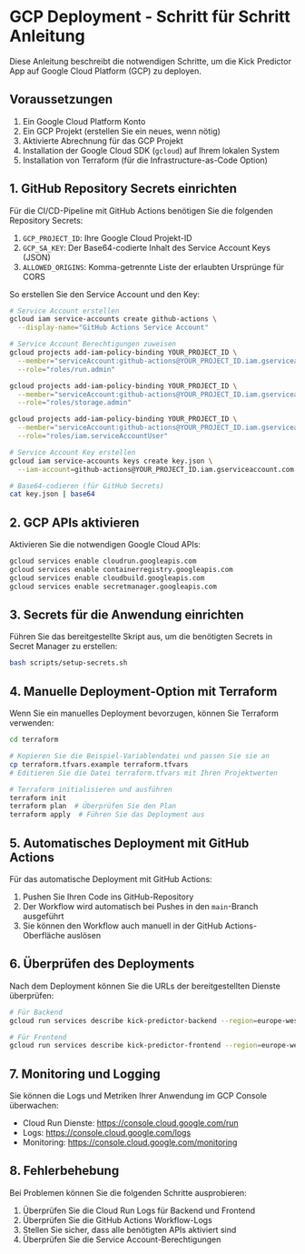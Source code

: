 # GCP Deployment - Schritt für Schritt Anleitung

Diese Anleitung beschreibt die notwendigen Schritte, um die Kick Predictor App auf Google Cloud Platform (GCP) zu deployen.

## Voraussetzungen

1. Ein Google Cloud Platform Konto
2. Ein GCP Projekt (erstellen Sie ein neues, wenn nötig)
3. Aktivierte Abrechnung für das GCP Projekt
4. Installation der Google Cloud SDK (`gcloud`) auf Ihrem lokalen System
5. Installation von Terraform (für die Infrastructure-as-Code Option)

## 1. GitHub Repository Secrets einrichten

Für die CI/CD-Pipeline mit GitHub Actions benötigen Sie die folgenden Repository Secrets:

1. `GCP_PROJECT_ID`: Ihre Google Cloud Projekt-ID
2. `GCP_SA_KEY`: Der Base64-codierte Inhalt des Service Account Keys (JSON)
3. `ALLOWED_ORIGINS`: Komma-getrennte Liste der erlaubten Ursprünge für CORS

So erstellen Sie den Service Account und den Key:

```bash
# Service Account erstellen
gcloud iam service-accounts create github-actions \
  --display-name="GitHub Actions Service Account"

# Service Account Berechtigungen zuweisen
gcloud projects add-iam-policy-binding YOUR_PROJECT_ID \
  --member="serviceAccount:github-actions@YOUR_PROJECT_ID.iam.gserviceaccount.com" \
  --role="roles/run.admin"

gcloud projects add-iam-policy-binding YOUR_PROJECT_ID \
  --member="serviceAccount:github-actions@YOUR_PROJECT_ID.iam.gserviceaccount.com" \
  --role="roles/storage.admin"

gcloud projects add-iam-policy-binding YOUR_PROJECT_ID \
  --member="serviceAccount:github-actions@YOUR_PROJECT_ID.iam.gserviceaccount.com" \
  --role="roles/iam.serviceAccountUser"

# Service Account Key erstellen
gcloud iam service-accounts keys create key.json \
  --iam-account=github-actions@YOUR_PROJECT_ID.iam.gserviceaccount.com

# Base64-codieren (für GitHub Secrets)
cat key.json | base64
```

## 2. GCP APIs aktivieren

Aktivieren Sie die notwendigen Google Cloud APIs:

```bash
gcloud services enable cloudrun.googleapis.com
gcloud services enable containerregistry.googleapis.com
gcloud services enable cloudbuild.googleapis.com
gcloud services enable secretmanager.googleapis.com
```

## 3. Secrets für die Anwendung einrichten

Führen Sie das bereitgestellte Skript aus, um die benötigten Secrets in Secret Manager zu erstellen:

```bash
bash scripts/setup-secrets.sh
```

## 4. Manuelle Deployment-Option mit Terraform

Wenn Sie ein manuelles Deployment bevorzugen, können Sie Terraform verwenden:

```bash
cd terraform

# Kopieren Sie die Beispiel-Variablendatei und passen Sie sie an
cp terraform.tfvars.example terraform.tfvars
# Editieren Sie die Datei terraform.tfvars mit Ihren Projektwerten

# Terraform initialisieren und ausführen
terraform init
terraform plan  # Überprüfen Sie den Plan
terraform apply  # Führen Sie das Deployment aus
```

## 5. Automatisches Deployment mit GitHub Actions

Für das automatische Deployment mit GitHub Actions:

1. Pushen Sie Ihren Code ins GitHub-Repository
2. Der Workflow wird automatisch bei Pushes in den `main`-Branch ausgeführt
3. Sie können den Workflow auch manuell in der GitHub Actions-Oberfläche auslösen

## 6. Überprüfen des Deployments

Nach dem Deployment können Sie die URLs der bereitgestellten Dienste überprüfen:

```bash
# Für Backend
gcloud run services describe kick-predictor-backend --region=europe-west3 --format='value(status.url)'

# Für Frontend
gcloud run services describe kick-predictor-frontend --region=europe-west3 --format='value(status.url)'
```

## 7. Monitoring und Logging

Sie können die Logs und Metriken Ihrer Anwendung im GCP Console überwachen:

- Cloud Run Dienste: https://console.cloud.google.com/run
- Logs: https://console.cloud.google.com/logs
- Monitoring: https://console.cloud.google.com/monitoring

## 8. Fehlerbehebung

Bei Problemen können Sie die folgenden Schritte ausprobieren:

1. Überprüfen Sie die Cloud Run Logs für Backend und Frontend
2. Überprüfen Sie die GitHub Actions Workflow-Logs
3. Stellen Sie sicher, dass alle benötigten APIs aktiviert sind
4. Überprüfen Sie die Service Account-Berechtigungen